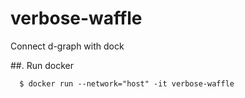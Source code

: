 # verbose-waffle
Connect d-graph with dock

##. Run docker 
      
      $ docker run --network="host" -it verbose-waffle 
